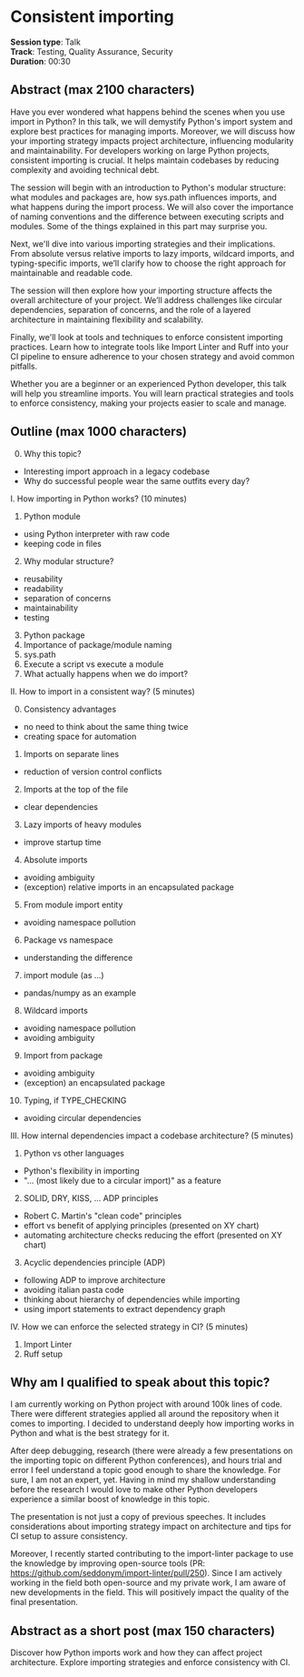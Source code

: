 # Consistent importing

**Session type**: Talk  
**Track**: Testing, Quality Assurance, Security  
**Duration**: 00:30

## Abstract (max 2100 characters)

Have you ever wondered what happens behind the scenes when you use import in Python? In this talk, we will demystify Python's import system and explore best practices for managing imports. Moreover, we will discuss how your importing strategy impacts project architecture, influencing modularity and maintainability. For developers working on large Python projects, consistent importing is crucial. It helps maintain codebases by reducing complexity and avoiding technical debt. 

The session will begin with an introduction to Python's modular structure: what modules and packages are, how sys.path influences imports, and what happens during the import process. We will also cover the importance of naming conventions and the difference between executing scripts and modules. Some of the things explained in this part may surprise you.

Next, we'll dive into various importing strategies and their implications. From absolute versus relative imports to lazy imports, wildcard imports, and typing-specific imports, we’ll clarify how to choose the right approach for maintainable and readable code.

The session will then explore how your importing structure affects the overall architecture of your project. We’ll address challenges like circular dependencies, separation of concerns, and the role of a layered architecture in maintaining flexibility and scalability.

Finally, we'll look at tools and techniques to enforce consistent importing practices. Learn how to integrate tools like Import Linter and Ruff into your CI pipeline to ensure adherence to your chosen strategy and avoid common pitfalls.

Whether you are a beginner or an experienced Python developer, this talk will help you streamline imports. You will learn practical strategies and tools to enforce consistency, making your projects easier to scale and manage.

## Outline (max 1000 characters)

0. Why this topic?
- Interesting import approach in a legacy codebase
- Why do successful people wear the same outfits every day?

I. How importing in Python works? (10 minutes)

1. Python module
- using Python interpreter with raw code
- keeping code in files
2. Why modular structure?
- reusability
- readability
- separation of concerns
- maintainability
- testing
3. Python package
4. Importance of package/module naming
5. sys.path
6. Execute a script vs execute a module
7. What actually happens when we do import?

II. How to import in a consistent way? (5 minutes)

0. Consistency advantages
- no need to think about the same thing twice
- creating space for automation
1. Imports on separate lines
- reduction of version control conflicts
2. Imports at the top of the file
- clear dependencies
3. Lazy imports of heavy modules
- improve startup time
4. Absolute imports
- avoiding ambiguity
- (exception) relative imports in an encapsulated package
5. From module import entity
- avoiding namespace pollution
6. Package vs namespace
- understanding the difference
7. import module (as ...)
- pandas/numpy as an example
8. Wildcard imports
- avoiding namespace pollution
- avoiding ambiguity
9. Import from package
- avoiding ambiguity
- (exception) an encapsulated package
10. Typing, if TYPE_CHECKING
- avoiding circular dependencies

III. How internal dependencies impact a codebase architecture? (5 minutes)

1. Python vs other languages
- Python's flexibility in importing
- "... (most likely due to a circular import)" as a feature
2. SOLID, DRY, KISS, ... ADP principles
- Robert C. Martin's "clean code" principles
- effort vs benefit of applying principles (presented on XY chart)
- automating architecture checks reducing the effort (presented on XY chart)
3. Acyclic dependencies principle (ADP)
- following ADP to improve architecture
- avoiding italian pasta code
- thinking about hierarchy of dependencies while importing
- using import statements to extract dependency graph

IV. How we can enforce the selected strategy in CI? (5 minutes)
1. Import Linter
2. Ruff setup

## Why am I qualified to speak about this topic?

I am currently working on Python project with around 100k lines of code. There were different strategies applied all around the repository when it comes to importing. I decided to understand deeply how importing works in Python and what is the best strategy for it.

After deep debugging, research (there were already a few presentations on the importing topic on different Python conferences), and hours trial and error I feel understand a topic good enough to share the knowledge. For sure, I am not an expert, yet. Having in mind my shallow understanding before the research I would love to make other Python developers experience a similar boost of knowledge in this topic.

The presentation is not just a copy of previous speeches. It includes considerations about importing strategy impact on architecture and tips for CI setup to assure consistency.

Moreover, I recently started contributing to the import-linter package to use the knowledge by improving open-source tools (PR: https://github.com/seddonym/import-linter/pull/250). Since I am actively working in the field both open-source and my private work, I am aware of new developments in the field. This will positively impact the quality of the final presentation.

## Abstract as a short post (max 150 characters)

Discover how Python imports work and how they can affect project architecture. Explore importing strategies and enforce consistency with CI.
